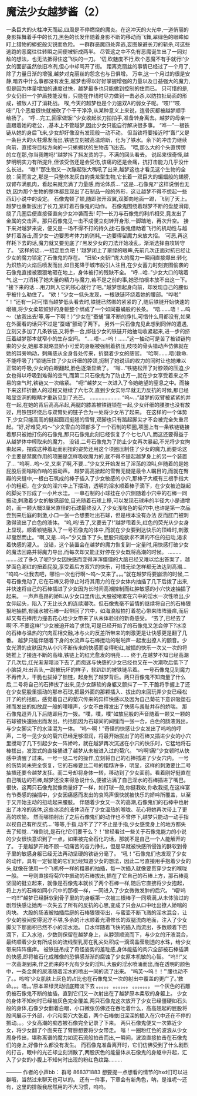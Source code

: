 # 魔法少女越梦酱（2）

一条巨大的火柱冲天而起,四周是不停燃烧的魔炎。在这冲天的火光中,一道俏丽的身影挥舞着手中的长刀,黑色的长发伴随着身影不断的移动而飞舞,翠绿色的眼眸如盯上猎物的蟒蛇般尖锐而危险。
一群群恶魔四处奔逃,妄图躲避长刀的斩杀,可这些逃跑的恶魔往往转瞬之间便被斩成两半。
尽管这之中不免有恶魔诞生出了一同对敌的想法，也无法抵得住这飞快的一刀。
’切,砍魅度不行,砍个恶魔不有手就行!’少女的面部虽然依旧冷冽,但心中却骂开了街。
距离克丽丝的事情已经过了一个月了,除了力量日渐的增强,越梦对克丽丝的怨念也与日俱增。
万幸,这一个月过的很是安静,暗界中什么事都没有发生,越梦也得以好好掌握增强的力量以及日益强大的魔力,但是因为体量增加的速度过快，越梦最多也只能做到控制的住而已。
只可惜的是,少女仍旧一个护盾技能没有，只能在作线时尽力做到一击必杀,以防拉扯局面的形成，被敌人打了消耗战。
唉,今天的越梦也是个力速双A的弱女子呢。“吱!”“吱.吱!”几个恶度很快就被砍了个干干净净,从某种意义上来说，连骨灰都被越梦顺手给扬了。
“呼…完工,回家做饭!”少女收起长刀拍拍手,准备转身离去。越梦的母亲一直跟着她的老公，,基本上不管越梦,因此少女只能自行解决很多事。
“哗一”一根铁链从她的身后飞来,少女却好像没有发现般一动不动。
但当铁将要接近时“轰!”又是一条巨大的火柱爆发而出,铁链立刻被高温熔断，化为了铁水。余下的冲击力继续向前，直接将目标方向的一只蜥蜴状的生物击飞出去。
”喂,那么大的个头直愣愣的立在那,你当我瞎吗!”越梦抖了抖发烫的手，不满的回头看去。
说起来很奇怪,越梦明明实力有所提升,但该受伤还是会受伤,该痛的还是会痛，抗打击能力几乎没什么长进。
“嗷!!”那生物又一次蹦起张大嘴吼了出来,越梦这也才看见这个生物的全貌：简而言之,那是一只整体发灰白的类龙型生物,它长着一双巨大的蝙蝠般的翅膀,双臂布满肌肉，看起来就充满了力量感,而论体质…
“这是…石像鬼?”这样说倒也无妨,因为那个生物的整体都显现出了石制品一般的外形，这让越梦不得不想起一些西幻小说中的设定。
石像鬼顿了顿,随即张开双翼,双脚向地面一蹬，飞到了天上。越梦也重新拔出了长刀,紧盯着石像鬼的动作。
石像鬼围绕着越梦不断的盘旋滑翔,绕了几圈后便直接径直向少女冲袭而去!
叮!—长刀与石像鬼的利爪相交,竟发出了金属的交击声。那只石像鬼见一击不成便立刻转开身形,一脚踏地，再次升空。
接下来对越梦来说，便又是一场不得不打的持久战:石像鬼借助着飞行的机动性与越梦打着游击,而少女一边要思考体力的消耗,一边要得留魔力来放大招。
’可恶,再这样耗下去的话,魔力就又要见底了!’黑发少女的刀法开始凌乱，渐渐选择由攻转守了。
’这样的话…一招定胜负吧！’越梦闭上了翠绿的眼眸,先前几次正面对抗已经让少女的魔力锁定了石像鬼的存在。
“日轮•炎斩!”庞大的魔力一瞬间直接爆出:转化为炽热的火焰后喷发而出,如日冕降于城市般引人注目,在少女蓄力时刻妄图偷袭的石像鬼直接被狠狠地砸在地上，身体被打的残缺不全。
“呼…哈..”少女大口的喘着气,这一刀消耗了她大量的精力与魔力,若不是之前的事,她恐怕根本放不出这一下。
“接下来的话.…用刀刺入它的核心就行了吧。”越梦想起身向前，却发现自己的腰似乎被什么勒住了。
“欸！”少女一低头发现，一根铁链环绕着她的腰部。“哗啦” “！”还有一只!可惜当越梦低头看去时,铁链已然绑的紧紧的了,随后铁链开始快速的增殖,将少女柔软姣好的身躯整个绑成了一个如同蚕蛹般的长条。
“唔…….唔！…呜～（放我出去!等,等一下啊！）”少女在“蚕蛹”里不断的挣扎,可惜什么用都没有,如果在外面看的话只不过是“蚕蛹”颤动了两下。
另外一只石像鬼见此想到同伴的遭遇,立刻又多加了几条铁链,又将手一合,绑往少女的铁链开始抽动收紧起来,进一步的挤压着越梦那本就窄小的生存空间。
“.….唔-…-呜！……”这一抽动可是苦了被锁链拘束的少女,她那本就略显娇小可爱的身躯被强制着挤压,吱吱的骨头错动声仿佛就在她的耳旁响动，刺痛感从全身各处传来，折磨着少女的感官。
“哈啊…….唔(救命.不能呼吸了)”锁链压住了少女纤细的脖颈,扼制了她说话的权力的同时让也她难以正常的呼吸,少女的白眼翻起,脸色逐渐显紫了。
“嗡…”铁链松开了对脖颈的压迫,少女也得以呼吸到难得的空气,而第二只石像鬼为了防止万一,就在少女享受着来之不易的空气时,铁链又一次缩紧。
“呃!”越梦又一次进入了令她绝望的窒息之中。而接下来这样折磨人的过程又继续了六七次,直到少女实际早就无力反抗的时候,那已经略显空洞的眼睛才重新见到了光芒。
…………………
“呜~…”越梦的双臂被紧紧的并在一起,在她的背后高高吊起,两腿的膝盖被铁链锁在一起,少女纤细的腰肢也没有放过，用铁链环绕后与双臂处的链子合为一处将少女吊了起来。
在这样的一个体势下,少女只能高高的挺起圆润挺翘的雪臂,双脚也只有踮起脚尖才不会被完全失重吊起。“好,好难受,呜～”少文雪白的颈部多了一个石制的项圈,项圈上有一条铁链链接着那只被她打伤的石像鬼,那只石像鬼此刻已经恢复了个七七八八,而这还要得益于从越梦体中榨取来的魔力。
没错,二号石像鬼为了防止少女再次暴起,不光将少女拘束起来，摆成这种着耻而别扭的姿势还用这个项圈压制住了少女的魔力,而要论这个主要是禁魔作用的项圈是怎样吸收魔力的,就不得不提起越梦身上的另一个装置了…
“呜啊…呜～又,又来了啊,不要…”少女又开始发出了淫荡的浪叫,伴随着的是她屁股后面嗡嗡作响的振动声。
越梦高高掀起的雪臀无疑是最令人瞩目的,而就在臀瓣的夹缝中,一根白石筑成的棒子插入了少女敏感的小穴,那棒子大概有三根手指大小的粗细，在少女的淫穴中上下摆动，透明的淫水顺着棒子滴下，在少女被迫踮起的脚尖下形成了一小片水洼。
一串石制的小球挂在小穴侧随着小穴中的石棒一同振动,刺激着少女的敏感部位,目光随着石球上移,可以发现石球串的半径大小是递增的，而一颗大概3厘米直径的石球最终没入了少女浅咖色的菊穴中,也许是第一次品尝到来后庭的刺激,小口一张一合想要吐出石球，但是根本没有办法 反而肛门被刺激得流出了白色的液体。
“呜,呜!去了,又要去了!”越梦甩着头,红色的荧光从少女身上显现，顺着锁链融入了一号石像鬼的体中,而就在少女要到达快乐的顶峰时,刺激却戛然而止。“啊,又是…呜~”少又垂下了头,屁股只能欲求不满的不住的扭动,渴求着快感的灌入。
没错，这个装置会在越梦的魔力恢复到一定量时,用快感打破少女的魔法回路并将魔力导出,而每次却又能正好停在少女既将高潮的时候。
………
……..过了多久了呢?少女因快感而变得浑浑僵僵的大脑已经又难以给出答案了，越梦面色潮红的扭着屁股,享受着后方双穴的快乐，可惜无论怎样都无法达到高潮…
“呜呜～让我去吧，哪怕一次也行啊～呜～又来了。。。”就在越梦将要崩溃的时候,二号石像鬼动了,它在石棒又将停止时将其用力的在少女体内抽插了几下后拨了出来,并快速将自己的石棒插进了少女因为长时间高潮控制而红肿敏感的小穴快速抽插了起来。
一声声高昂的娇叫从少女口里传出,大股被堵累在穴中的淫水一次性喷出,少女仰起头，陷入了无比长久的连续潮吹。但石像鬼毫不留情的继续将自己的石棒狠狠地抽插,有骚水被石棒一起带回了穴中，如海浪般拍打着花心带来阵阵骚痒,而后却又有石捧用力撞击花心给少女带来了从未体验过的新奇感受。
“去了,已经去了啊!不.不要这样!”少女被迫开始了求饶,可是已经开始了的石像鬼又怎会停下?冰凉的石棒与温热的穴肉互相交融,冰与火的反差所带来的刺激更是让快感更是翻了几番。
越梦只能伴随着下身的水流声与石棒搅动的啪啪声一起发出撩人的颤音。少女光滑的皮肤因为从小穴不断传来的快感而变得粉红,被插的快乐一次又一次的将她推上了接连不断的高峰,铁链上的红光愈发的明亮……
终于,在越梦不知已经高潮了几次后,红光渐渐暗淡下去了,而痴迷与快感的少女已经也又在一次潮吹后低下了小脑袋,吐出舌头,一副被玩坏的样子，软趴趴的被铁链吊着。
一号石像鬼见到魔力不再传入，干脆也拔掉了锁链，起身到了越梦背后。两只百像鬼不知商量了什么后,二号将自己的石捧拔了出来,见少女酥软的身躯又颤抖了一下,干脆将手握上了还在少女屁股里振动的那串石球,把最外面的那颗插入、拔出的来回玩弄少女已经松开了的约括肌，感觉着自己的菊穴传来的异样快感以及因为自己菊花下意识吸塑石球而发出的如放屁一般的噗噗声，少女不由得发出了快感与羞耻并存的娇喘。
那石像鬼逗弄几下后随即用力一拨。“噗，噗，噗”如放屁般的声音随着一颗又一颗的石球被快速抽出而发出，约括肌因为石球间的间缝而一张一合，白色的肠液溅出，与少女脚尖下的水洼混为一体。
“呜～啊！”奇怪的快感让少女发出了呜呜的哼声，二号一见少女的菊穴已经足够湿润，将最开始拔出了的石棒又插进少女的小穴里搅动了几下引起少女一阵娇吟，就在越梦再次沉迷在小穴的快乐时，它猛地将石棒拔出，发泄式的直接捅进了越梦从未被进入过的菊穴。
“呜啊!痛!”少女顿时从快感中清醒了过来。一号一见二号的操作,立刻将自己的石捧插进了少女穴内。
一号的伤势尚未完全恢复，它的石棒要比二号的粗糙许多，明显，这样的刺激要比二号抽插还要令越梦发狂。而二号却将身体一转，移动到了少女面前。看着刚好挺直在自己嘴边的石棒,越梦还没来得急说什么,便被沾满了自己淫水的石棒插进了嘴巴。
很快，这两只石像鬼就像商量好了一样，如打球一般,你挺我收,你收我挺,在这样富有节奏感的抽插中，少女因痛感而发出的哀鸣声很快就被快乐的娇吟所覆盖，以至于又开始主动的扭动起来腰肢。
伴随着少女又一次的高潮,石像鬼们的石棒中也射出了冰冷的液体,这些冰凉的液体浇在了少女温热的喉咙、花心将她再次带上了更高的欢愉。
然而哪怕射出了之后石像鬼们的动作也不曾停下,越梦只能动一动手指以视自己有所反抗…
’等等,手指,动不了了?’不止是手指,少女感觉身上的地方都失去了知觉…“难倒说,是石化!它们要干么？！’曾经看过一些关于石像鬼能力的小说的少女很快意识到了一点，如果被完全石化的话，那就不是自己一个人能解开的了。
于是越梦开始不顾一切痛苦的奋力挣扎，但是早就被快感所侵蚀的酥软到骨子里的敏感身躯已经无法再动坚硬的铁链分毫了。
“吼！”石像鬼们也发现了少女的动作，具有一定智能的它们已经知道少女的想法，因此二号直接用手抱着少女的头,就像在使用一个飞机杯一样的粗暴的抽插，每一次插入就像要贯穿少女的喉咙一般。
一号则直接将菊穴中振动的石棒拔出,插在了它自己的石棒上方，那石棒竟坚固的挺立起来，就像是石像鬼本就长了两个石棒一样,随后它直接将少女抱起，将上方的石棒如同小穴中的那根一样，一同进入了少女微微发肿的后穴。
“唔!呜一呜!!!”越梦已经酥软到骨子里的的身躯第一次被三根棒子一同填满,从未体验过的剧烈快感让她再一次失去了所有的反抗的心思,变成了只会从口中吐出撩人娇喘的肉块。
大股的肠液被抽插后庭的石棒狠狠带出，与蜜壶不断飞溅的淫水混合，让少女的股间变得泥泞不堪,多余的汁水顺着光滑修长的双腿流向地面，注入了少女脚尖下那面积已然不小的淫水池。
口水伴随着飞快的插入而流出，多数顺着下巴滴下，汇入水池，少数则保留在越梦身上，从脖颈顺流而下，与少女的汗液混合，最终顺着少女有所成长的流线型乳房在乳尖处积成一滴滴晶莹剔透的水珠，给少女带来阵阵瘙痒。
被铁链吊成了奇怪姿势的羞耻感,身体能插的肉穴全部被石棒插满的快感,即将被石化成雕像的恐惧感渐渐的腐蚀了少女原本机敏的心智。
“呜!!!”又一次高潮到来,伴之而来的不光有少女的淫叫,大股的淫水喷涌而出,而在透明的颜色中，一条金黄的尿液随着淫水的喷出一同的流了出来。
“呜芙～呜！！”’腰也动不了。。呜呜’少女肌肤上灰色的占比也在石像鬼又一次的射出中覆盖的更广了。’救命。。。唔。。’原本翠绿灵动彻底黯淡下去
。。。。。
。。。。。。
。。。。。。。
一个灰色的石雕仍被石像鬼不断的抽插，直到它们又一次射出在了越梦原本柔软的身躯上。
少女的身体不知何时已经被灰色完全覆盖,两只石像鬼这次放开了少女已经僵硬如石头般的身体,石像少女翻着白眼，小口微张仿佛还在吞吐着什么，高高翘起的屁股将股间展示于外部，小穴和菊穴大张着，两个石棒依旧深深的插入在穴中还在不停的振动。。。少女高潮的痴态被石像完全记录了下来。
两只石像鬼便又一次靠近少女，将少女翻了个面夹在了臂膀想要将少女带走。
嗡！一圈粉红色的波浪从少女周身传出，堪称离谱的魔力如泥石流般拍击而出,一瞬间，波浪直接拍击在石像鬼们的身上,好像什么都没有发生。
而石像鬼准备离开时，它们仿佛受到了什么剧烈的打击，眼中的光芒却立刻消散了,两股灰色的能量体从石像鬼的身躯中升起，汇入了少女的小腹上不知何时出现的粉红色纹路……… 

———
作者的小声bb：
群号 868371883
想要提一点想看的情节的hxd们可以进群哦，当然过来聊天也可以的。
还有一件事，下章会有新角色，呐，是谁呢～还有，这里的排版我居然用的不大习惯，呜呜。 


